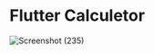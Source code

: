 # Flutter Calculetor

![Screenshot (235)](https://user-images.githubusercontent.com/74914169/150628938-41fdb553-9678-4779-99e0-d79b770d3185.png)
